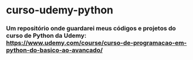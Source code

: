 # curso-udemy-python
### Um repositório onde guardarei meus códigos e projetos do curso de Python da Udemy: https://www.udemy.com/course/curso-de-programacao-em-python-do-basico-ao-avancado/
